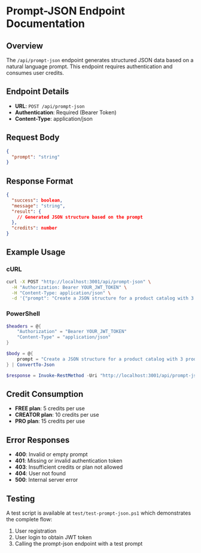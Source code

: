 # Prompt-JSON Endpoint Documentation

## Overview
The `/api/prompt-json` endpoint generates structured JSON data based on a natural language prompt. This endpoint requires authentication and consumes user credits.

## Endpoint Details
- **URL**: `POST /api/prompt-json`
- **Authentication**: Required (Bearer Token)
- **Content-Type**: application/json

## Request Body
```json
{
  "prompt": "string"
}
```

## Response Format
```json
{
  "success": boolean,
  "message": "string",
  "result": {
    // Generated JSON structure based on the prompt
  },
  "credits": number
}
```

## Example Usage

### cURL
```bash
curl -X POST "http://localhost:3001/api/prompt-json" \
  -H "Authorization: Bearer YOUR_JWT_TOKEN" \
  -H "Content-Type: application/json" \
  -d '{"prompt": "Create a JSON structure for a product catalog with 3 products"}'
```

### PowerShell
```powershell
$headers = @{
    "Authorization" = "Bearer YOUR_JWT_TOKEN"
    "Content-Type" = "application/json"
}

$body = @{
    prompt = "Create a JSON structure for a product catalog with 3 products"
} | ConvertTo-Json

$response = Invoke-RestMethod -Uri "http://localhost:3001/api/prompt-json" -Method POST -Headers $headers -Body $body
```

## Credit Consumption
- **FREE plan**: 5 credits per use
- **CREATOR plan**: 10 credits per use
- **PRO plan**: 15 credits per use

## Error Responses
- **400**: Invalid or empty prompt
- **401**: Missing or invalid authentication token
- **403**: Insufficient credits or plan not allowed
- **404**: User not found
- **500**: Internal server error

## Testing
A test script is available at `test/test-prompt-json.ps1` which demonstrates the complete flow:
1. User registration
2. User login to obtain JWT token
3. Calling the prompt-json endpoint with a test prompt